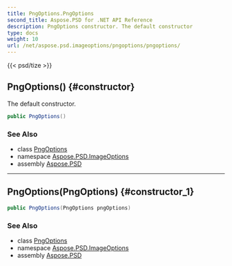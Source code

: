 ```yaml
---
title: PngOptions.PngOptions
second_title: Aspose.PSD for .NET API Reference
description: PngOptions constructor. The default constructor
type: docs
weight: 10
url: /net/aspose.psd.imageoptions/pngoptions/pngoptions/
---
```

{{< psd/tize >}}
## PngOptions() {#constructor}

The default constructor.

```csharp
public PngOptions()
```

### See Also

* class [PngOptions](../)
* namespace [Aspose.PSD.ImageOptions](../../pngoptions/)
* assembly [Aspose.PSD](../../../)

---

## PngOptions(PngOptions) {#constructor_1}

```csharp
public PngOptions(PngOptions pngOptions)
```

### See Also

* class [PngOptions](../)
* namespace [Aspose.PSD.ImageOptions](../../pngoptions/)
* assembly [Aspose.PSD](../../../)


